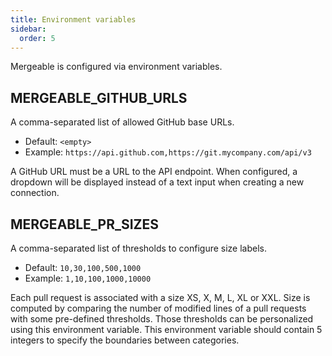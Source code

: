 ```yaml
---
title: Environment variables
sidebar:
  order: 5
---
```


Mergeable is configured via environment variables.

## MERGEABLE_GITHUB_URLS

A comma-separated list of allowed GitHub base URLs.

* Default: `<empty>`
* Example: `https://api.github.com,https://git.mycompany.com/api/v3`

A GitHub URL must be a URL to the API endpoint.
When configured, a dropdown will be displayed instead of a text input when creating a new connection.

## MERGEABLE_PR_SIZES

A comma-separated list of thresholds to configure size labels.

* Default: `10,30,100,500,1000`
* Example: `1,10,100,1000,10000`

Each pull request is associated with a size XS, X, M, L, XL or XXL.
Size is computed by comparing the number of modified lines of a pull requests with some pre-defined thresholds.
Those thresholds can be personalized using this environment variable.
This environment variable should contain 5 integers to specify the boundaries between categories.
